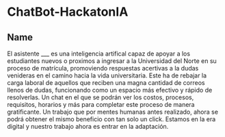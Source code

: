 # ChatBot-HackatonIA
## Name
El asistente ___ es una inteligencia artifical capaz de apoyar a los estudiantes nuevos o proximos a ingresar a la Universidad del Norte en su proceso de matrícula, promoviendo respuestas acertivas a la dudas venideras en el camino hacia la vida universitaria.
Este ha de rebajar la carga laboral de aquellos que reciben una magna cantidad de correos llenos de dudas, funcionando como un espacio más efectivo y rápido de resolverlas.
Un chat en el que se podrán ver los costos, procesos, requisitos, horarios y más para completar este proceso de manera gratificante.
Un trabajo que por mentes humanas antes realizado, ahora se podrá obtener el mismo beneficio con tan solo un click. Estamos en la era digital y nuestro trabajo ahora es entrar en la adaptación.

